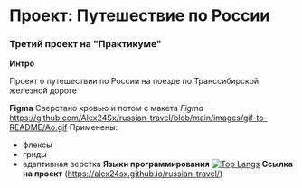 # Проект: Путешествие по России

### Третий проект на "Практикуме"

**Интро**

Проект о путешествии по России на поезде по Транссибирской железной дороге

**Figma**
 Сверстано кровью и потом с макета *Figma*
 https://github.com/Alex24Sx/russian-travel/blob/main/images/gif-to-README/Ao.gif
Применены:
- флексы
- гриды
- адаптивная верстка
 **Языки программирования**
[![Top Langs](https://github-readme-stats.vercel.app/api/top-langs/?username=anuraghazra&layout=compact)](https://github.com/anuraghazra/github-readme-stats)
 **Ссылка на проект**
(https://alex24sx.github.io/russian-travel/)
